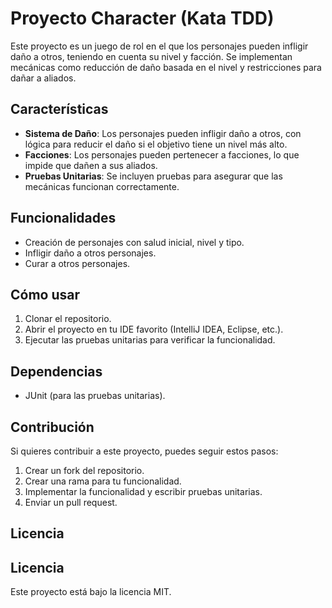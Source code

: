 # Proyecto Character (Kata TDD)

Este proyecto es un juego de rol en el que los personajes pueden infligir daño a otros, teniendo en cuenta su nivel y facción. Se implementan mecánicas como reducción de daño basada en el nivel y restricciones para dañar a aliados.

## Características

- **Sistema de Daño**: Los personajes pueden infligir daño a otros, con lógica para reducir el daño si el objetivo tiene un nivel más alto.
- **Facciones**: Los personajes pueden pertenecer a facciones, lo que impide que dañen a sus aliados.
- **Pruebas Unitarias**: Se incluyen pruebas para asegurar que las mecánicas funcionan correctamente.


## Funcionalidades

* Creación de personajes con salud inicial, nivel y tipo.
* Infligir daño a otros personajes.
* Curar a otros personajes.

## Cómo usar

1.  Clonar el repositorio.
2.  Abrir el proyecto en tu IDE favorito (IntelliJ IDEA, Eclipse, etc.).
3.  Ejecutar las pruebas unitarias para verificar la funcionalidad.

## Dependencias

* JUnit (para las pruebas unitarias).

## Contribución

Si quieres contribuir a este proyecto, puedes seguir estos pasos:

1.  Crear un fork del repositorio.
2.  Crear una rama para tu funcionalidad.
3.  Implementar la funcionalidad y escribir pruebas unitarias.
4.  Enviar un pull request.

## Licencia

## Licencia

Este proyecto está bajo la licencia MIT.
